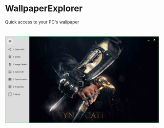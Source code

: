 # WallpaperExplorer
Quick access to your PC's wallpaper

![wallpaper](https://github.com/Hercules2404/WallpaperExplorer/blob/master/Preview.PNG)
=======
